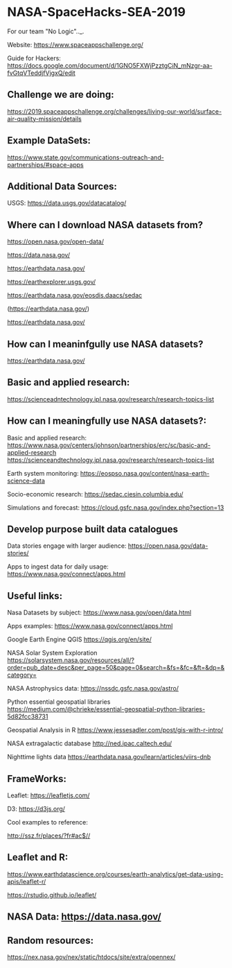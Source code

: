 # NASA-SpaceHacks-SEA-2019
For our team  "No Logic".._.

Website: https://www.spaceappschallenge.org/

Guide for Hackers: https://docs.google.com/document/d/1GNO5FXWjPzztgCiN_mNzgr-aa-fvGtqVTeddjfVjgxQ/edit

## Challenge we are doing:

https://2019.spaceappschallenge.org/challenges/living-our-world/surface-air-quality-mission/details

## Example DataSets:

https://www.state.gov/communications-outreach-and-partnerships/#space-apps

## Additional Data Sources:

USGS: https://data.usgs.gov/datacatalog/

## Where can I download NASA datasets from?

https://open.nasa.gov/open-data/

https://data.nasa.gov/

https://earthdata.nasa.gov/

https://earthexplorer.usgs.gov/

https://earthdata.nasa.gov/eosdis.daacs/sedac

(https://earthdata.nasa.gov/)

https://earthdata.nasa.gov/
 
## How can I meaninfgully use NASA datasets?
 
https://earthdata.nasa.gov/

## Basic and applied research:

https://scienceadntechnology.ipl.nasa.gov/research/research-topics-list



## How can I meaningfully use NASA datasets?:

Basic and applied research: https://www.nasa.gov/centers/johnson/partnerships/erc/sc/basic-and-applied-research
https://scienceandtechnology.jpl.nasa.gov/research/research-topics-list

Earth system monitoring: https://eospso.nasa.gov/content/nasa-earth-science-data

Socio-economic research: https://sedac.ciesin.columbia.edu/

Simulations and forecast: https://cloud.gsfc.nasa.gov/index.php?section=13

## Develop purpose built data catalogues
Data stories engage with larger audience: https://open.nasa.gov/data-stories/

Apps to ingest data for daily usage: https://www.nasa.gov/connect/apps.html

## Useful links:
Nasa Datasets by subject: https://www.nasa.gov/open/data.html

Apps examples: https://www.nasa.gov/connect/apps.html

Google Earth Engine 
QGIS https://qgis.org/en/site/

NASA Solar System Exploration https://solarsystem.nasa.gov/resources/all/?order=pub_date+desc&per_page=50&page=0&search=&fs=&fc=&ft=&dp=&category=

NASA Astrophysics data: https://nssdc.gsfc.nasa.gov/astro/

Python essential geospatial libraries https://medium.com/@chrieke/essential-geospatial-python-libraries-5d82fcc38731

Geospatial Analysis in R https://www.jessesadler.com/post/gis-with-r-intro/

NASA extragalactic database http://ned.ipac.caltech.edu/

Nighttime lights data https://earthdata.nasa.gov/learn/articles/viirs-dnb

## FrameWorks:

Leaflet: https://leafletjs.com/ 

D3: https://d3js.org/

Cool examples to reference:

http://ssz.fr/places/?fr#ac$//


## Leaflet and R:

https://www.earthdatascience.org/courses/earth-analytics/get-data-using-apis/leaflet-r/

https://rstudio.github.io/leaflet/



## NASA Data: https://data.nasa.gov/



## Random resources:

https://nex.nasa.gov/nex/static/htdocs/site/extra/opennex/


